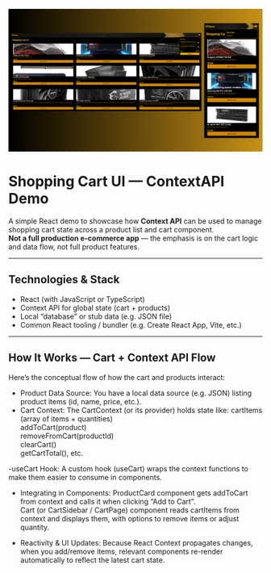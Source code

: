 ![website screenshot](cart-website-screenshot.png)

# Shopping Cart UI — ContextAPI Demo

A simple React demo to showcase how **Context API** can be used to manage shopping cart state across a product list and cart component.  
**Not a full production e-commerce app** — the emphasis is on the cart logic and data flow, not full product features.

---

## Technologies & Stack

- React (with JavaScript or TypeScript)  
- Context API for global state (cart + products)  
- Local “database” or stub data (e.g. JSON file)  
- Common React tooling / bundler (e.g. Create React App, Vite, etc.)  

---

## How It Works — Cart + Context API Flow

Here’s the conceptual flow of how the cart and products interact:

- Product Data Source: You have a local data source (e.g. JSON) listing product items (id, name, price, etc.).
- Cart Context: The CartContext (or its provider) holds state like:
cartItems (array of items + quantities) </br>
addToCart(product) </br>
removeFromCart(productId) </br>
clearCart() </br>
getCartTotal(), etc. </br>

-useCart Hook: A custom hook (useCart) wraps the context functions to make them easier to consume in components.
- Integrating in Components:
ProductCard component gets addToCart from context and calls it when clicking “Add to Cart”. </br>
Cart (or CartSidebar / CartPage) component reads cartItems from context and displays them, with options to remove items or adjust quantity. </br>

- Reactivity & UI Updates: Because React Context propagates changes, when you add/remove items, relevant components re-render automatically to reflect the latest cart state.

